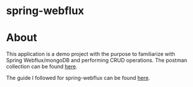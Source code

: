 # spring-webflux

# About

This application is a demo project with the purpose to familiarize with Spring Webflux/mongoDB and performing CRUD operations. The postman collection can be found [here](https://github.com/alexdragnea/spring-webflux/blob/master/postman-collection/spring-webflux.postman_collection.json).

The guide I followed for spring-webflux can be found [here](https://reflectoring.io/getting-started-with-spring-webflux/).
